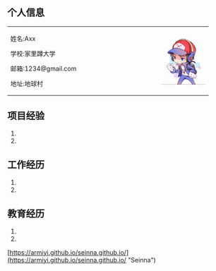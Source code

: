 ## 个人信息

<table>
  <tr>
    <td width="75%">
      <p>姓名:Axx</p>
      <p>学校:家里蹲大学</p>
      <p>邮箱:1234@gmail.com</p>
      <p>地址:地球村</p>
    </td>
    <td width="25%">
      <img src="01.jpg" style='width:100px'>
    </td>
  </tr>
</table>

## 项目经验
1.
2.
## 工作经历
1.
2.
## 教育经历
1.
2.

<!-- ![证件照](01.jpg) -->

[https://armiyi.github.io/seinna.github.io/](https://armiyi.github.io/seinna.github.io/ "Seinna")
